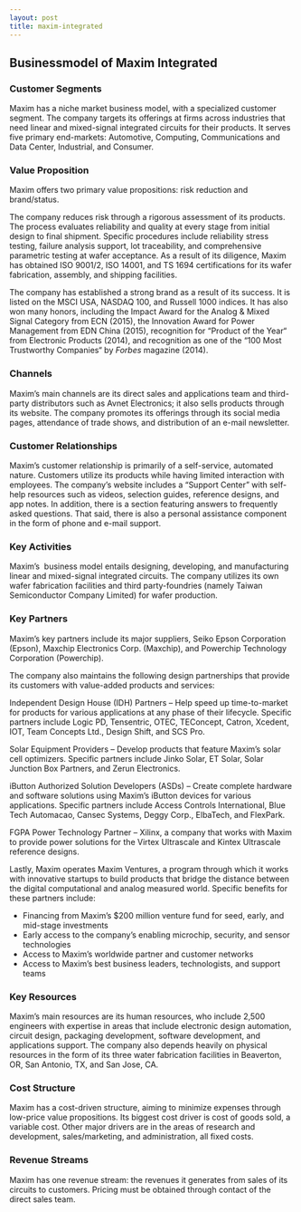 ```yaml
---
layout: post
title: maxim-integrated
---
```


Businessmodel of Maxim Integrated
----------------------------------

### Customer Segments

Maxim has a niche market business model, with a specialized customer segment. The company targets its offerings at firms across industries that need linear and mixed-signal integrated circuits for their products. It serves five primary end-markets: Automotive, Computing, Communications and Data Center, Industrial, and Consumer.

### Value Proposition

Maxim offers two primary value propositions: risk reduction and brand/status.

The company reduces risk through a rigorous assessment of its products. The process evaluates reliability and quality at every stage from initial design to final shipment. Specific procedures include reliability stress testing, failure analysis support, lot traceability, and comprehensive parametric testing at wafer acceptance. As a result of its diligence, Maxim has obtained ISO 9001/2, ISO 14001, and TS 1694 certifications for its wafer fabrication, assembly, and shipping facilities.

The company has established a strong brand as a result of its success. It is listed on the MSCI USA, NASDAQ 100, and Russell 1000 indices. It has also won many honors, including the Impact Award for the Analog & Mixed Signal Category from ECN (2015), the Innovation Award for Power Management from EDN China (2015), recognition for “Product of the Year“ from Electronic Products (2014), and recognition as one of the “100 Most Trustworthy Companies“ by *Forbes* magazine (2014).

### Channels

Maxim’s main channels are its direct sales and applications team and third-party distributors such as Avnet Electronics; it also sells products through its website. The company promotes its offerings through its social media pages, attendance of trade shows, and distribution of an e-mail newsletter.

### Customer Relationships

Maxim’s customer relationship is primarily of a self-service, automated nature. Customers utilize its products while having limited interaction with employees. The company’s website includes a “Support Center” with self-help resources such as videos, selection guides, reference designs, and app notes. In addition, there is a section featuring answers to frequently asked questions. That said, there is also a personal assistance component in the form of phone and e-mail support.

### Key Activities

Maxim’s  business model entails designing, developing, and manufacturing linear and mixed-signal integrated circuits. The company utilizes its own wafer fabrication facilities and third party-foundries (namely Taiwan Semiconductor Company Limited) for wafer production.

### Key Partners

Maxim’s key partners include its major suppliers, Seiko Epson Corporation (Epson), Maxchip Electronics Corp. (Maxchip), and Powerchip Technology Corporation (Powerchip).

The company also maintains the following design partnerships that provide its customers with value-added products and services:

Independent Design House (IDH) Partners – Help speed up time-to-market for products for various applications at any phase of their lifecycle. Specific partners include Logic PD, Tensentric, OTEC, TEConcept, Catron, Xcedent, IOT, Team Concepts Ltd., Design Shift, and SCS Pro.

Solar Equipment Providers – Develop products that feature Maxim’s solar cell optimizers. Specific partners include Jinko Solar, ET Solar, Solar Junction Box Partners, and Zerun Electronics.

iButton Authorized Solution Developers (ASDs) – Create complete hardware and software solutions using Maxim’s iButton devices for various applications. Specific partners include Access Controls International, Blue Tech Automacao, Cansec Systems, Deggy Corp., ElbaTech, and FlexPark.

FGPA Power Technology Partner – Xilinx, a company that works with Maxim to provide power solutions for the Virtex Ultrascale and Kintex Ultrascale reference designs.

Lastly, Maxim operates Maxim Ventures, a program through which it works with innovative startups to build products that bridge the distance between the digital computational and analog measured world. Specific benefits for these partners include:

 * Financing from Maxim’s $200 million venture fund for seed, early, and mid-stage investments
* Early access to the company’s enabling microchip, security, and sensor technologies
* Access to Maxim’s worldwide partner and customer networks
* Access to Maxim’s best business leaders, technologists, and support teams
 ### Key Resources

Maxim’s main resources are its human resources, who include 2,500 engineers with expertise in areas that include electronic design automation, circuit design, packaging development, software development, and applications support. The company also depends heavily on physical resources in the form of its three water fabrication facilities in Beaverton, OR, San Antonio, TX, and San Jose, CA.

### Cost Structure

Maxim has a cost-driven structure, aiming to minimize expenses through low-price value propositions. Its biggest cost driver is cost of goods sold, a variable cost. Other major drivers are in the areas of research and development, sales/marketing, and administration, all fixed costs.

### Revenue Streams

Maxim has one revenue stream: the revenues it generates from sales of its circuits to customers. Pricing must be obtained through contact of the direct sales team.

